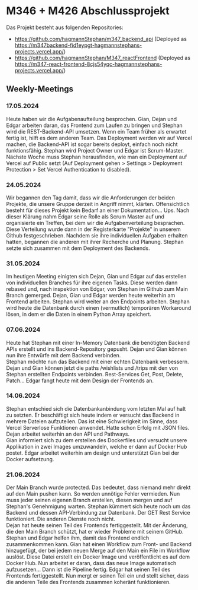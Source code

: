 # M346 + M426 Abschlussprojekt
Das Projekt besteht aus folgenden Repositories:
- https://github.com/hagmannStephan/m347_backend_api (Deployed as https://m347backend-fid1eypgt-hagmannstephans-projects.vercel.app/)
- https://github.com/hagmannStephan/M347_reactFrontend (Deployed as https://m347-react-frontend-8cjs54yqc-hagmannstephans-projects.vercel.app/)
## Weekly-Meetings
### 17.05.2024
Heute haben wir die Aufgabenaufteilung besprochen. Gian, Dejan und Edgar arbeiten daran, das Frontend zum Laufen zu bringen und Stephan wird die REST-Backend-API umsetzen. Wenn ein Team früher als erwartet fertig ist, hilft es dem anderen Team.
Das Deployment werden wir auf Vercel machen, die Backend-API ist sogar bereits deployt, einfach noch nicht funktionsfähig.
Stephan wird Project Owner und Edgar ist Scrum-Master. Nächste Woche muss Stephan herausfinden, wie man ein Deployment auf Vercel auf Public setzt (Auf Deployment gehen > Settings > Deployment Protection > Set Vercel Authentication to disabled).
### 24.05.2024
Wir begannen den Tag damit, dass wir die Anforderungen der beiden Projekte, die unsere Gruppe derzeit in Angriff nimmt, klärten. Offensichtlich besteht für dieses Projekt kein Bedarf an einer Dokumentation... Ups. 
Nach dieser Klärung nahm Edgar seine Rolle als Scrum Master auf und organisierte ein Treffen, bei dem wir die Aufgabenverteilung besprachen. Diese Verteilung wurde dann in der Registerkarte "Projekte" in unserem Github festgeschrieben. 
Nachdem sie ihre individuellen Aufgaben erhalten hatten, begannen die anderen mit ihrer Recherche und Planung. 
Stephan setzte sich zusammen mit dem Deployment des Backends. 
### 31.05.2024
Im heutigen Meeting einigten sich Dejan, Gian und Edgar auf das erstellen von individuellen Branches für ihre eigenen Tasks. Diese werden dann rebased und, nach inspektion von Edgar, von Stephan im Github zum Main Branch gemerged. 
Dejan, Gian und Edgar werden heute weiterhin am Frontend arbeiten. Stephan wird weiter an den Endpoints arbeiten. Stephan wird heute die Datenbank durch einen (vermutlich) temporären Workaround lösen, in dem er die Daten in einem Python Array speichert.
### 07.06.2024
Heute hat Stephan mit einer In-Memory Datenbank die benötigten Backend APIs erstellt und ins Backend-Repository gepusht. Dejan und Gian können nun ihre Entwürfe mit dem Backend verbinden.  
Stephan möchte nun das Backend mit einer echten Datenbank verbessern.
Dejan und Gian können jetzt die paths /wishlists und /trips mit den von Stephan erstellten Endpoints verbinden. Rest-Services Get, Post, Delete, Patch...
Edgar fangt heute mit dem Design der Frontends an. 
### 14.06.2024
Stephan entschied sich die Datenbankanbindung vom letzten Mal auf halt zu setzten. Er beschäftigt sich heute indem er versucht das Backend in mehrere Dateien aufzuteilen. Das ist eine Schwierigkeit im Sinne, dass Vercel Serverlose Funktionen anwendet. Hatte schon Erfolg mit JSON files. 
Dejan arbeitet weiterhin an den API und Pathways.  
Gian informiert sich zu dem erstellen des Dockerfiles und versucht unsere Applikation in zwei Images umzuwandeln, welche er dann auf Docker Hub postet. 
Edgar arbeitet weiterhin am design und unterstützt Gian bei der Docker aufsetzung.
### 21.06.2024
Der Main Branch wurde protected. Das bedeutet, dass niemand mehr direkt auf den Main pushen kann. So werden unnötige Fehler vermieden. Nun muss jeder seinen eigenen Branch erstellen, diesen mergen und auf Stephan's Genehmigung warten.
Stephan kümmert sich heute noch um das Backend und dessen API-Verbindung zur Datenbank. Der GET Rest Service funktioniert. Die anderen Dienste noch nicht.  
Dejan hat heute seinen Teil des Frontends fertiggestellt. Mit der Änderung, die den Main Branch schützt, hat er wieder Probleme mit seinem GitHub. Stephan und Edgar helfen ihm, damit das Frontend endlich zusammenkommen kann.
Gian hat einen Workflow zum Front- und Backend hinzugefügt, der bei jedem neuen Merge auf den Main ein File im Workflow auslöst. 
Diese Datei erstellt ein Docker Image und veröffentlicht es auf dem Docker Hub. Nun arbeitet er daran, dass das neue Image automatisch aufzusetzen... Dann ist die Pipeline fertig. 
Edgar hat seinen Teil des Frontends fertiggestellt. Nun mergt er seinen Teil ein und stellt sicher, dass die anderen Teile des Frontends zusammen koheränt funktionieren. 